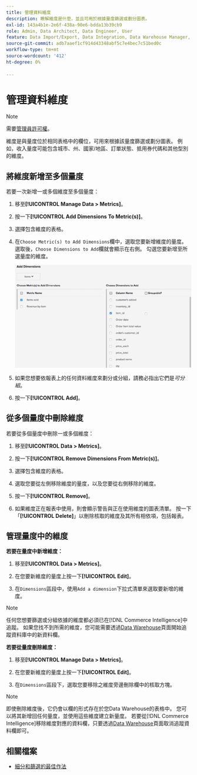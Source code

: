 ```yaml
---
title: 管理資料維度
description: 瞭解維度是什麼，並且可用於根據量度篩選或劃分圖表。
exl-id: 143a4b1e-2e6f-438a-90e6-bdda13b39cb9
role: Admin, Data Architect, Data Engineer, User
feature: Data Import/Export, Data Integration, Data Warehouse Manager, Commerce Tables
source-git-commit: adb7aaef1cf914d43348abf5c7e4bec7c51bed0c
workflow-type: tm+mt
source-wordcount: '412'
ht-degree: 0%

---
```


# 管理資料維度

>[!NOTE]
>
>需要[管理員許可權](../../administrator/user-management/user-management.md)。

維度是與量度位於相同表格中的欄位，可用來根據該量度篩選或劃分圖表。 例如，收入量度可能包含城市、州、國家/地區、訂單狀態、抵用券代碼和其他型別的維度。

## 將維度新增至多個量度

若要一次新增一或多個維度至多個量度：

1. 移至&#x200B;**[!UICONTROL Manage Data > Metrics]**。

1. 按一下&#x200B;**[!UICONTROL Add Dimensions To Metric(s)]**。

1. 選擇包含維度的表格。

1. 在`Choose Metric(s) to Add Dimensions`欄中，選取您要新增維度的量度。 選取後，`Choose Dimensions to Add`欄就會顯示在右側。 勾選您要新增至所選量度的維度。

   ![](../../assets/Add_Dimensions.png)

1. 如果您想要依報表上的任何資料維度來劃分或分組，請務必指出它們是&#x200B;_可分組_。

1. 按一下&#x200B;**[!UICONTROL Add]**。

## 從多個量度中刪除維度

若要從多個量度中刪除一或多個維度：

1. 移至&#x200B;**[!UICONTROL Data > Metrics]**。

1. 按一下&#x200B;**[!UICONTROL Remove Dimensions From Metric(s)]**。

1. 選擇包含維度的表格。

1. 選取您要從左側移除維度的量度，以及您要從右側移除的維度。

1. 按一下&#x200B;**[!UICONTROL Remove]**。

1. 如果維度正在報表中使用，則會顯示警告與正在使用維度的圖表清單。 按一下「**[!UICONTROL Delete]**」以刪除核取的維度及其所有相依項，包括報表。

## 管理量度中的維度

**若要在量度中新增維度：**

1. 移至&#x200B;**[!UICONTROL Data > Metrics]**。

1. 在您要新維度的量度上按一下&#x200B;**[!UICONTROL Edit]**。

1. 在`Dimensions`區段中，使用`Add a dimension`下拉式清單來選取要新增的維度。

>[!NOTE]
>
>任何您想要篩選或分組依據的維度都必須已在[!DNL Commerce Intelligence]中追蹤。 如果您找不到所需的維度，您可能需要透過[Data Warehouse](../data-warehouse-mgr/tour-dwm.md)頁面開始追蹤資料庫中的新資料欄。


**若要從量度刪除維度：**

1. 移至&#x200B;**[!UICONTROL Manage Data > Metrics]**。

1. 在您要新維度的量度上按一下&#x200B;**[!UICONTROL Edit]**。

1. 在`Dimensions`區段下，選取您要移除之維度旁邊刪除欄中的核取方塊。

>[!NOTE]
>
>即使刪除維度後，它仍會以欄的形式存在於您Data Warehouse的表格中。 您可以將其新增回任何量度，並使用這些維度建立新量度。 若要從[!DNL Commerce Intelligence]移除維度對應的資料欄，只要透過[Data Warehouse](../data-warehouse-mgr/tour-dwm.md)頁面取消追蹤資料欄即可。

## 相關檔案

* [細分和篩選的最佳作法](../../best-practices/segment-filter.md)
